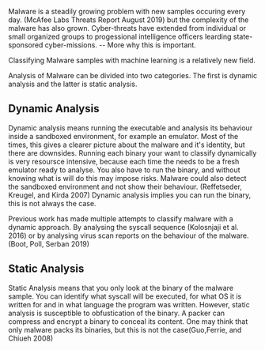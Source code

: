 Malware is a steadily growing problem with new samples occuring every day. (McAfee Labs Threats Report August 2019) but the complexity of the malware has also grown. Cyber-threats have extended from individual or small organized groups to progessional intelligence officers learding state-sponsored cyber-missions. 
-- More why this is important.

Classifying Malware samples with machine learning is a relatively new field.

Analysis of Malware can be divided into two categories.
The first is dynamic analysis and the latter is static analysis.
## Dynamic Analysis
Dynamic analysis means running the executable and analysis its behaviour inside a sandboxed environment, for example an emulator.
Most of the times, this gives a clearer picture about the malware and it's identity, but there are downsides. Running each binary your want to classify dynamically is very resoursce intensive, because each time the needs to be a fresh emulator ready to analyse. You also have to run the binary, and without knowing what is will do this may impose risks. Malware could also detect the sandboxed environment and not show their behaviour. (Reffetseder, Kreugel, and Kirda 2007) Dynamic analysis implies you can run the binary, this is not always the case.

Previous work has made multiple attempts to classify malware with a dynamic approach. By analysing the syscall sequence (Kolosnjaji et al. 2016) or by analysing virus scan reports on the behaviour of the malware. (Boot, Poll, Serban 2019)



## Static Analysis
Static Analysis means that you only look at the binary of the malware sample. You can identify what syscall will be executed, for what OS it is written for and in what language the program was written. However, static analysis is susceptible to obfustication of the binary. A packer can compress and encrypt a binary to conceal its content. One may think that only malware packs its binaries, but this is not the case(Guo,Ferrie, and Chiueh 2008)


